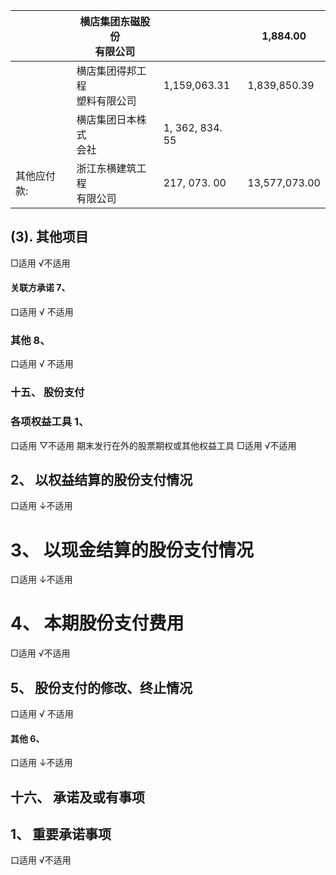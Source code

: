 |        | 横店集团东磁股份<br>有限公司   |                 | 1,884.00      |
|--------|--------------------|-----------------|---------------|
|        | 横店集团得邦工程<br>塑料有限公司 | 1,159,063.31    | 1,839,850.39  |
|        | 横店集团日本株式<br>会社     | 1, 362, 834. 55 |               |
| 其他应付款: | 浙江东横建筑工程<br>有限公司   | 217, 073. 00    | 13,577,073.00 |

## (3). 其他项目

□适用 √不适用

#### 关联方承诺 7、

口适用 √ 不适用

### 其他 8、

口适用 √ 不适用

### 十五、 股份支付

### 各项权益工具 1、

口适用 ▽不适用 期末发行在外的股票期权或其他权益工具 □适用 √不适用

## 2、 以权益结算的股份支付情况

口适用 ↓不适用

# 3、 以现金结算的股份支付情况

口适用 ↓不适用

# 4、 本期股份支付费用

□适用 √不适用

## 5、 股份支付的修改、终止情况

口适用 √ 不适用

#### 其他 6、

口适用 ↓不适用

## 十六、 承诺及或有事项

## 1、 重要承诺事项

口适用 √不适用